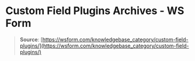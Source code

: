 # Custom Field Plugins Archives - WS Form

> **Source**: [https://wsform.com/knowledgebase_category/custom-field-plugins/](https://wsform.com/knowledgebase_category/custom-field-plugins/)
